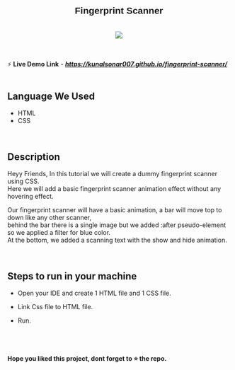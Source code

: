 
# <h2 align ="center" style="font-family: sans-serif;">Fingerprint Scanner</h2>
<br>
<div align="center">
<center>
<img src="https://i.ibb.co/9G4QHL4/Web-Banner-Designs-14.gif">
</center>
  </div>
<br>
<br>

⚡ **Live Demo Link** - ***https://kunalsonar007.github.io/fingerprint-scanner/*** <br>
<br>
## Language We Used

- HTML
- CSS
<br>

## Description

Heyy Friends, In this tutorial we will create a dummy fingerprint scanner using CSS. <br>Here we will add a basic fingerprint scanner animation effect without any hovering effect.

Our fingerprint scanner will have a basic animation, a bar will move top to down like any other scanner,<br> behind the bar there is a single image but we added :after pseudo-element so we applied a filter for blue color.<br> At the bottom, we added a scanning text with the show and hide animation.

<br>

## Steps to run in your machine

- Open your IDE and create 1 HTML file and 1 CSS file.

- Link Css file to HTML file.

- Run.

<br>
<br>


#### Hope you liked this project, dont forget to ⭐ the repo.
